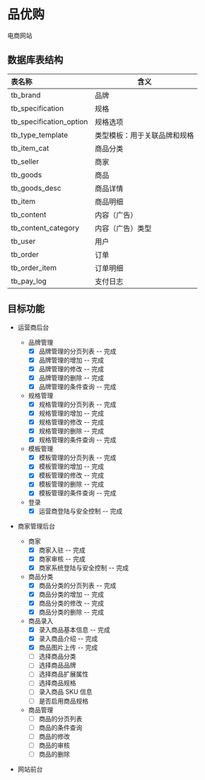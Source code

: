 # 品优购
电商网站



## 数据库表结构


| 表名称 | 含义 |
| :------- | ---- |
| tb_brand | 品牌 |
| tb_specification | 规格 |
| tb_specification_option | 规格选项 |
| tb_type_template | 类型模板：用于关联品牌和规格 |
| tb_item_cat | 商品分类 |
| tb_seller | 商家 |
| tb_goods | 商品 |
| tb_goods_desc | 商品详情 |
| tb_item | 商品明细 |
| tb_content | 内容（广告） |
| tb_content_category | 内容（广告）类型 |
| tb_user | 用户 |
| tb_order | 订单 |
| tb_order_item | 订单明细 |
| tb_pay_log | 支付日志 |



## 目标功能

- 运营商后台
    - 品牌管理
        - [x] 品牌管理的分页列表 -- 完成 
        - [x] 品牌管理的增加 -- 完成
        - [x] 品牌管理的修改 -- 完成
        - [x] 品牌管理的删除 -- 完成
        - [x] 品牌管理的条件查询 -- 完成
    - 规格管理
        - [x] 规格管理的分页列表 -- 完成 
        - [x] 规格管理的增加 -- 完成
        - [x] 规格管理的修改 -- 完成
        - [x] 规格管理的删除 -- 完成
        - [x] 规格管理的条件查询 -- 完成
    - 模板管理
        - [x] 模板管理的分页列表 -- 完成 
        - [x] 模板管理的增加 -- 完成
        - [x] 模板管理的修改 -- 完成
        - [x] 模板管理的删除 -- 完成
        - [x] 模板管理的条件查询 -- 完成
    - 登录
        - [x] 运营商登陆与安全控制 -- 完成

- 商家管理后台

    - 商家
        - [x] 商家入驻 -- 完成
        - [x] 商家审核 -- 完成
        - [x] 商家系统登陆与安全控制 -- 完成
    - 商品分类
        - [x] 商品分类的分页列表 -- 完成
        - [x] 商品分类的增加 -- 完成
        - [x] 商品分类的修改 -- 完成
        - [x] 商品分类的删除 -- 完成
    - 商品录入
        - [x] 录入商品基本信息 -- 完成
        - [x] 录入商品介绍 -- 完成
        - [x] 商品图片上传 -- 完成
        - [ ] 选择商品分类
        - [ ] 选择商品品牌
        - [ ] 选择商品扩展属性
        - [ ] 选择商品规格
        - [ ] 录入商品 SKU 信息
        - [ ] 是否启用商品规格
    - 商品管理
        - [ ] 商品的分页列表
        - [ ] 商品的条件查询
        - [ ] 商品的修改
        - [ ] 商品的审核
        - [ ] 商品的删除
- 网站前台